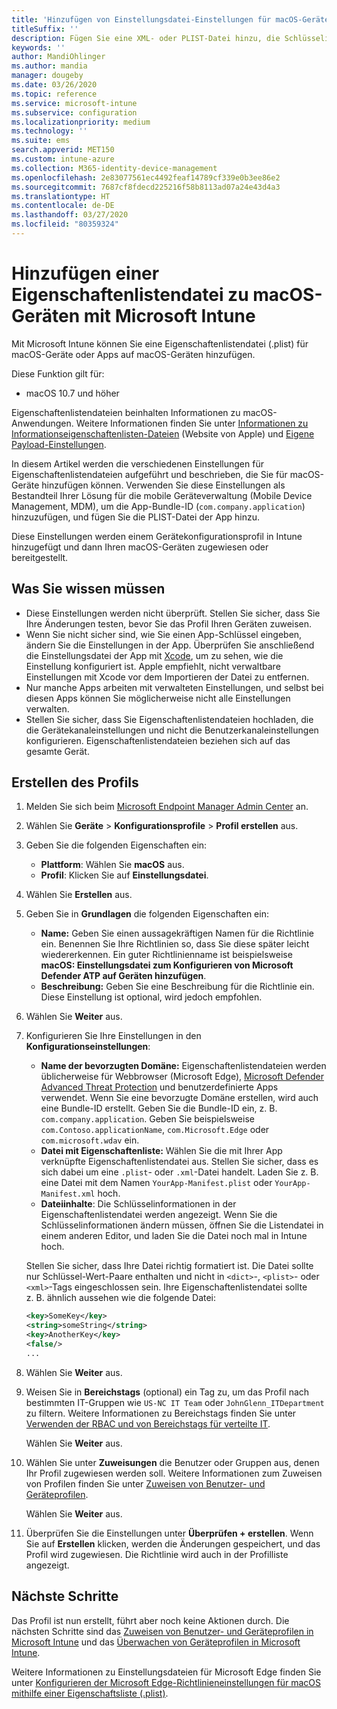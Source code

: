 ```yaml
---
title: 'Hinzufügen von Einstellungsdatei-Einstellungen für macOS-Geräte in Microsoft Intune: Azure | Microsoft-Dokumentation'
titleSuffix: ''
description: Fügen Sie eine XML- oder PLIST-Datei hinzu, die Schlüsselinformationen zu Ihrer App enthält. Verwenden Sie ein Einstellungsdatei-Gerätekonfigurationsprofil, um Schlüsselinformationen in der Eigenschaftenlistendatei zu ändern, und weisen Sie diese Ihren macOS-Geräten zu.
keywords: ''
author: MandiOhlinger
ms.author: mandia
manager: dougeby
ms.date: 03/26/2020
ms.topic: reference
ms.service: microsoft-intune
ms.subservice: configuration
ms.localizationpriority: medium
ms.technology: ''
ms.suite: ems
search.appverid: MET150
ms.custom: intune-azure
ms.collection: M365-identity-device-management
ms.openlocfilehash: 2e83077561ec4492feaf14789cf339e0b3ee86e2
ms.sourcegitcommit: 7687cf8fdecd225216f58b8113ad07a24e43d4a3
ms.translationtype: HT
ms.contentlocale: de-DE
ms.lasthandoff: 03/27/2020
ms.locfileid: "80359324"
---
```

# <a name="add-a-property-list-file-to-macos-devices-using-microsoft-intune"></a>Hinzufügen einer Eigenschaftenlistendatei zu macOS-Geräten mit Microsoft Intune

Mit Microsoft Intune können Sie eine Eigenschaftenlistendatei (.plist) für macOS-Geräte oder Apps auf macOS-Geräten hinzufügen.

Diese Funktion gilt für:

- macOS 10.7 und höher

Eigenschaftenlistendateien beinhalten Informationen zu macOS-Anwendungen. Weitere Informationen finden Sie unter [Informationen zu Informationseigenschaftenlisten-Dateien](https://developer.apple.com/library/archive/documentation/General/Reference/InfoPlistKeyReference/Articles/AboutInformationPropertyListFiles.html) (Website von Apple) und [Eigene Payload-Einstellungen](https://support.apple.com/guide/mdm/custom-mdm9abbdbe7/1/web/1).

In diesem Artikel werden die verschiedenen Einstellungen für Eigenschaftenlistendateien aufgeführt und beschrieben, die Sie für macOS-Geräte hinzufügen können. Verwenden Sie diese Einstellungen als Bestandteil Ihrer Lösung für die mobile Geräteverwaltung (Mobile Device Management, MDM), um die App-Bundle-ID (`com.company.application`) hinzuzufügen, und fügen Sie die PLIST-Datei der App hinzu.

Diese Einstellungen werden einem Gerätekonfigurationsprofil in Intune hinzugefügt und dann Ihren macOS-Geräten zugewiesen oder bereitgestellt.

## <a name="what-you-need-to-know"></a>Was Sie wissen müssen

- Diese Einstellungen werden nicht überprüft. Stellen Sie sicher, dass Sie Ihre Änderungen testen, bevor Sie das Profil Ihren Geräten zuweisen.
- Wenn Sie nicht sicher sind, wie Sie einen App-Schlüssel eingeben, ändern Sie die Einstellungen in der App. Überprüfen Sie anschließend die Einstellungsdatei der App mit [Xcode](https://developer.apple.com/xcode/), um zu sehen, wie die Einstellung konfiguriert ist. Apple empfiehlt, nicht verwaltbare Einstellungen mit Xcode vor dem Importieren der Datei zu entfernen.
- Nur manche Apps arbeiten mit verwalteten Einstellungen, und selbst bei diesen Apps können Sie möglicherweise nicht alle Einstellungen verwalten.
- Stellen Sie sicher, dass Sie Eigenschaftenlistendateien hochladen, die die Gerätekanaleinstellungen und nicht die Benutzerkanaleinstellungen konfigurieren. Eigenschaftenlistendateien beziehen sich auf das gesamte Gerät.

## <a name="create-the-profile"></a>Erstellen des Profils

1. Melden Sie sich beim [Microsoft Endpoint Manager Admin Center](https://go.microsoft.com/fwlink/?linkid=2109431) an.
2. Wählen Sie **Geräte** > **Konfigurationsprofile** > **Profil erstellen** aus.
3. Geben Sie die folgenden Eigenschaften ein:

    - **Plattform**: Wählen Sie **macOS** aus.
    - **Profil**: Klicken Sie auf **Einstellungsdatei**.

4. Wählen Sie **Erstellen** aus.
5. Geben Sie in **Grundlagen** die folgenden Eigenschaften ein:

    - **Name:** Geben Sie einen aussagekräftigen Namen für die Richtlinie ein. Benennen Sie Ihre Richtlinien so, dass Sie diese später leicht wiedererkennen. Ein guter Richtlinienname ist beispielsweise **macOS: Einstellungsdatei zum Konfigurieren von Microsoft Defender ATP auf Geräten hinzufügen**.
    - **Beschreibung:** Geben Sie eine Beschreibung für die Richtlinie ein. Diese Einstellung ist optional, wird jedoch empfohlen.

6. Wählen Sie **Weiter** aus.

7. Konfigurieren Sie Ihre Einstellungen in den **Konfigurationseinstellungen**:

    - **Name der bevorzugten Domäne:** Eigenschaftenlistendateien werden üblicherweise für Webbrowser (Microsoft Edge), [Microsoft Defender Advanced Threat Protection](https://docs.microsoft.com/windows/security/threat-protection/microsoft-defender-atp/microsoft-defender-atp-mac) und benutzerdefinierte Apps verwendet. Wenn Sie eine bevorzugte Domäne erstellen, wird auch eine Bundle-ID erstellt. Geben Sie die Bundle-ID ein, z. B. `com.company.application`. Geben Sie beispielsweise `com.Contoso.applicationName`, `com.Microsoft.Edge` oder `com.microsoft.wdav` ein.
    - **Datei mit Eigenschaftenliste:** Wählen Sie die mit Ihrer App verknüpfte Eigenschaftenlistendatei aus. Stellen Sie sicher, dass es sich dabei um eine `.plist`- oder `.xml`-Datei handelt. Laden Sie z. B. eine Datei mit dem Namen `YourApp-Manifest.plist` oder `YourApp-Manifest.xml` hoch.
    - **Dateiinhalte**: Die Schlüsselinformationen in der Eigenschaftenlistendatei werden angezeigt. Wenn Sie die Schlüsselinformationen ändern müssen, öffnen Sie die Listendatei in einem anderen Editor, und laden Sie die Datei noch mal in Intune hoch.

    Stellen Sie sicher, dass Ihre Datei richtig formatiert ist. Die Datei sollte nur Schlüssel-Wert-Paare enthalten und nicht in `<dict>`-, `<plist>`- oder `<xml>`-Tags eingeschlossen sein. Ihre Eigenschaftenlistendatei sollte z. B. ähnlich aussehen wie die folgende Datei:

    ```xml
    <key>SomeKey</key>
    <string>someString</string>
    <key>AnotherKey</key>
    <false/>
    ...
    ```

8. Wählen Sie **Weiter** aus.
9. Weisen Sie in **Bereichstags** (optional) ein Tag zu, um das Profil nach bestimmten IT-Gruppen wie `US-NC IT Team` oder `JohnGlenn_ITDepartment` zu filtern. Weitere Informationen zu Bereichstags finden Sie unter [Verwenden der RBAC und von Bereichstags für verteilte IT](../fundamentals/scope-tags.md).

    Wählen Sie **Weiter** aus.

10. Wählen Sie unter **Zuweisungen** die Benutzer oder Gruppen aus, denen Ihr Profil zugewiesen werden soll. Weitere Informationen zum Zuweisen von Profilen finden Sie unter [Zuweisen von Benutzer- und Geräteprofilen](device-profile-assign.md).

    Wählen Sie **Weiter** aus.

11. Überprüfen Sie die Einstellungen unter **Überprüfen + erstellen**. Wenn Sie auf **Erstellen** klicken, werden die Änderungen gespeichert, und das Profil wird zugewiesen. Die Richtlinie wird auch in der Profilliste angezeigt.

## <a name="next-steps"></a>Nächste Schritte

Das Profil ist nun erstellt, führt aber noch keine Aktionen durch. Die nächsten Schritte sind das [Zuweisen von Benutzer- und Geräteprofilen in Microsoft Intune](device-profile-assign.md) und das [Überwachen von Geräteprofilen in Microsoft Intune](device-profile-monitor.md).

Weitere Informationen zu Einstellungsdateien für Microsoft Edge finden Sie unter [Konfigurieren der Microsoft Edge-Richtlinieneinstellungen für macOS mithilfe einer Eigenschaftsliste (.plist)](https://docs.microsoft.com/deployedge/configure-microsoft-edge-on-mac).
